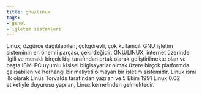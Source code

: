 ```yaml
---
title: gnu/linux
tags:
- genel
- işletim sistemleri
---
```


Linux, özgürce dağıtılabilen, çokgörevli, çok kullanıcılı GNU işletim sisteminin en önemli parçası, çekirdeğidir. GNU/LINUX, internet üzerinde ilgili ve meraklı birçok kişi tarafından ortak olarak geliştirilmekte olan ve başta IBM-PC uyumlu kişisel bilgisayarlar olmak üzere birçok platformda çalışabilen ve herhangi bir maliyeti olmayan bir işletim sistemidir. Linux ismi ilk olarak Linus Torvalds tarafından yazılan ve 5 Ekim 1991 Linux 0.02 etiketiyle duyurusu yapılan, Linux kernelinden gelmektedir.

